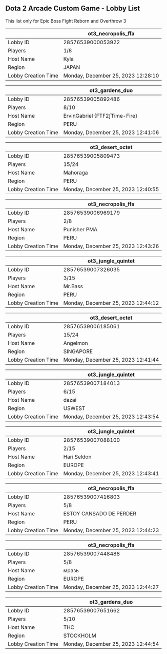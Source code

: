 ## Dota 2 Arcade Custom Game - Lobby List

This list only for Epic Boss Fight Reborn and Overthrow 3

|  | ot3_necropolis_ffa |
| ------ | ------ |
| Lobby ID | 28576539000053922 |
| Players | 1/8 |
| Host Name | Kyla |
| Region | JAPAN |
| Lobby Creation Time | Monday, December 25, 2023 12:28:10 |


|  | ot3_gardens_duo |
| ------ | ------ |
| Lobby ID | 28576539005892486 |
| Players | 8/10 |
| Host Name | ErvinGabriel {FTF2∫Time-Fire} |
| Region | PERU |
| Lobby Creation Time | Monday, December 25, 2023 12:41:06 |


|  | ot3_desert_octet |
| ------ | ------ |
| Lobby ID | 28576539005809473 |
| Players | 15/24 |
| Host Name | Mahoraga |
| Region | PERU |
| Lobby Creation Time | Monday, December 25, 2023 12:40:55 |


|  | ot3_necropolis_ffa |
| ------ | ------ |
| Lobby ID | 28576539006969179 |
| Players | 2/8 |
| Host Name | Punisher PMA |
| Region | PERU |
| Lobby Creation Time | Monday, December 25, 2023 12:43:26 |


|  | ot3_jungle_quintet |
| ------ | ------ |
| Lobby ID | 28576539007326035 |
| Players | 3/15 |
| Host Name | Mr.Bass |
| Region | PERU |
| Lobby Creation Time | Monday, December 25, 2023 12:44:12 |


|  | ot3_desert_octet |
| ------ | ------ |
| Lobby ID | 28576539006185061 |
| Players | 15/24 |
| Host Name | Angelmon |
| Region | SINGAPORE |
| Lobby Creation Time | Monday, December 25, 2023 12:41:44 |


|  | ot3_jungle_quintet |
| ------ | ------ |
| Lobby ID | 28576539007184013 |
| Players | 6/15 |
| Host Name | dazai |
| Region | USWEST |
| Lobby Creation Time | Monday, December 25, 2023 12:43:54 |


|  | ot3_jungle_quintet |
| ------ | ------ |
| Lobby ID | 28576539007088100 |
| Players | 2/15 |
| Host Name | Hari Seldon |
| Region | EUROPE |
| Lobby Creation Time | Monday, December 25, 2023 12:43:41 |


|  | ot3_necropolis_ffa |
| ------ | ------ |
| Lobby ID | 28576539007416803 |
| Players | 5/8 |
| Host Name | ESTOY CANSADO DE PERDER |
| Region | PERU |
| Lobby Creation Time | Monday, December 25, 2023 12:44:23 |


|  | ot3_necropolis_ffa |
| ------ | ------ |
| Lobby ID | 28576539007448488 |
| Players | 5/8 |
| Host Name | мразь |
| Region | EUROPE |
| Lobby Creation Time | Monday, December 25, 2023 12:44:27 |


|  | ot3_gardens_duo |
| ------ | ------ |
| Lobby ID | 28576539007651662 |
| Players | 5/10 |
| Host Name | THC |
| Region | STOCKHOLM |
| Lobby Creation Time | Monday, December 25, 2023 12:44:54 |


